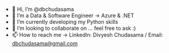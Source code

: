 - 👋 Hi, I’m @dbchudasama
- 👀 I’m a Data & Software Engineer -> Azure & .NET
- 🌱 I’m currently developing my Python skills
- 💞️ I’m looking to collaborate on ... feel free to ask :)
- 📫 How to reach me -> LinkedIn: Divyesh Chudasama / Email: dbchudasama@gmail.com

<!---
dbchudasama/dbchudasama is a ✨ special ✨ repository because its `README.md` (this file) appears on your GitHub profile.
You can click the Preview link to take a look at your changes.
--->
